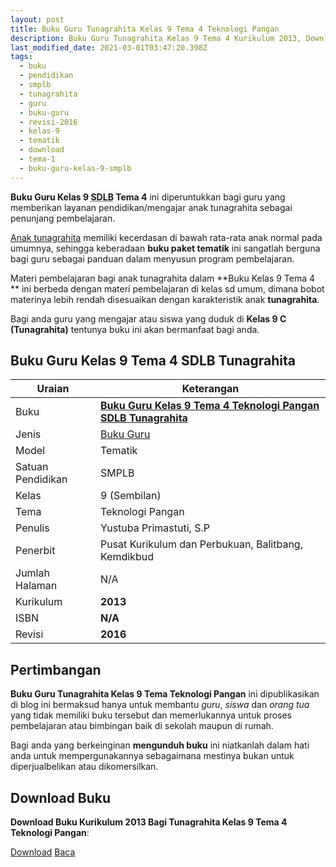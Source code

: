 ```yaml
---
layout: post
title: Buku Guru Tunagrahita Kelas 9 Tema 4 Teknologi Pangan
description: Buku Guru Tunagrahita Kelas 9 Tema 4 Kurikulum 2013, Download buku Kelas 9 Tema 4 Teknologi Pangan bagi tunagrahita
last_modified_date: 2021-03-01T03:47:20.398Z
tags:
  - buku
  - pendidikan
  - smplb
  - tunagrahita
  - guru
  - buku-guru
  - revisi-2016
  - kelas-9
  - tematik
  - download
  - tema-1
  - buku-guru-kelas-9-smplb
---
```


**Buku Guru Kelas 9 <abbr title="Sekolah Dasar Luar Biasa">SDLB</abbr> Tema 4** ini diperuntukkan bagi guru yang memberikan layanan pendidikan/mengajar anak tunagrahita sebagai penunjang pembelajaran.

[Anak tunagrahita](/teori/tunagrahita "Apa itu Tunagrahita") memiliki kecerdasan di bawah rata-rata anak normal pada umumnya, sehingga keberadaan **buku paket tematik** ini sangatlah berguna bagi guru sebagai panduan dalam menyusun program pembelajaran.

Materi pembelajaran bagi anak tunagrahita dalam **Buku Kelas 9 Tema 4 ** ini berbeda dengan materi pembelajaran di kelas sd umum, dimana bobot materinya lebih rendah disesuaikan dengan karakteristik anak **tunagrahita**.

Bagi anda guru yang mengajar atau siswa yang duduk di **Kelas 9 C (Tunagrahita)** tentunya buku ini akan bermanfaat bagi anda.

## Buku Guru Kelas 9 Tema 4 SDLB Tunagrahita  

|Uraian|Keterangan|
| --- | --- |
|Buku|<a href="/bse/buku-guru-tunagrahita-kelas-9-tema-2-terminal" title="Buku Guru Kelas 9 Tema 4 Teknologi Pangan SMPLB Tunagrahita"><strong>Buku Guru Kelas 9 Tema 4 Teknologi Pangan SDLB Tunagrahita</strong></a>|
|Jenis|<a href="/bse" title="Buku Guru" target="_blank">Buku Guru</a>|
|Model|Tematik|
|Satuan Pendidikan|SMPLB|
|Kelas|9 (Sembilan)|
|Tema|Teknologi Pangan|
|Penulis| Yustuba Primastuti, S.P|
|Penerbit|Pusat Kurikulum dan Perbukuan, Balitbang, Kemdikbud|
|Jumlah Halaman|N/A|
|Kurikulum|<strong>2013</strong>|
|ISBN|<strong>N/A</strong>|
|Revisi|<strong>2016</strong>|

## Pertimbangan
**Buku Guru Tunagrahita Kelas 9 Tema Teknologi Pangan** ini dipublikasikan di blog ini bermaksud hanya untuk membantu _guru_, _siswa_ dan _orang tua_ yang tidak memiliki buku tersebut dan memerlukannya untuk proses pembelajaran atau bimbingan baik di sekolah maupun di rumah.

Bagi anda yang berkeinginan <b>mengunduh buku</b> ini niatkanlah dalam hati anda untuk mempergunakannya sebagaimana mestinya bukan untuk diperjualbelikan atau dikomersilkan.
  
## Download Buku
**Download Buku Kurikulum 2013 Bagi Tunagrahita Kelas 9 Tema 4 Teknologi Pangan**:
<p class="center"><a class="button download" href="https://docs.google.com/uc?export=download&id=1puxcH6CSGzsdP2xIHbjv1vv0ua-HVMNr" rel="nofollow" target="_blank" title="Download Buku Guru Tunagrahita Kelas 9 Tema Teknologi Pangan">Download</a>
<a class="button demo open-dialog" href="https://drive.google.com/file/d/1puxcH6CSGzsdP2xIHbjv1vv0ua-HVMNr/preview" rel="nofollow" target="_blank" title="Download Buku Guru Tunagrahita Kelas 9 Tema Teknologi Pangan">Baca</a></p>
